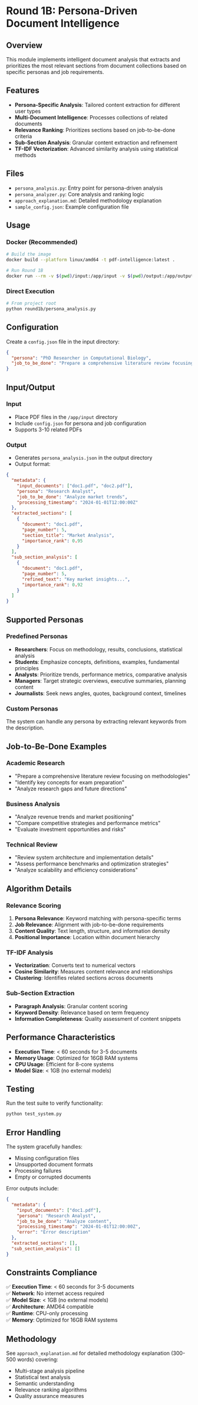 # Round 1B: Persona-Driven Document Intelligence

## Overview

This module implements intelligent document analysis that extracts and prioritizes the most relevant sections from document collections based on specific personas and job requirements.

## Features

- **Persona-Specific Analysis**: Tailored content extraction for different user types
- **Multi-Document Intelligence**: Processes collections of related documents
- **Relevance Ranking**: Prioritizes sections based on job-to-be-done criteria
- **Sub-Section Analysis**: Granular content extraction and refinement
- **TF-IDF Vectorization**: Advanced similarity analysis using statistical methods

## Files

- `persona_analysis.py`: Entry point for persona-driven analysis
- `persona_analyzer.py`: Core analysis and ranking logic
- `approach_explanation.md`: Detailed methodology explanation
- `sample_config.json`: Example configuration file

## Usage

### Docker (Recommended)
```bash
# Build the image
docker build --platform linux/amd64 -t pdf-intelligence:latest .

# Run Round 1B
docker run --rm -v $(pwd)/input:/app/input -v $(pwd)/output:/app/output --network none pdf-intelligence:latest python round1b/persona_analysis.py
```

### Direct Execution
```bash
# From project root
python round1b/persona_analysis.py
```

## Configuration

Create a `config.json` file in the input directory:

```json
{
  "persona": "PhD Researcher in Computational Biology",
  "job_to_be_done": "Prepare a comprehensive literature review focusing on methodologies, datasets, and performance benchmarks"
}
```

## Input/Output

### Input
- Place PDF files in the `/app/input` directory
- Include `config.json` for persona and job configuration
- Supports 3-10 related PDFs

### Output
- Generates `persona_analysis.json` in the output directory
- Output format:
```json
{
  "metadata": {
    "input_documents": ["doc1.pdf", "doc2.pdf"],
    "persona": "Research Analyst",
    "job_to_be_done": "Analyze market trends",
    "processing_timestamp": "2024-01-01T12:00:00Z"
  },
  "extracted_sections": [
    {
      "document": "doc1.pdf",
      "page_number": 5,
      "section_title": "Market Analysis",
      "importance_rank": 0.95
    }
  ],
  "sub_section_analysis": [
    {
      "document": "doc1.pdf",
      "page_number": 5,
      "refined_text": "Key market insights...",
      "importance_rank": 0.92
    }
  ]
}
```

## Supported Personas

### Predefined Personas
- **Researchers**: Focus on methodology, results, conclusions, statistical analysis
- **Students**: Emphasize concepts, definitions, examples, fundamental principles
- **Analysts**: Prioritize trends, performance metrics, comparative analysis
- **Managers**: Target strategic overviews, executive summaries, planning content
- **Journalists**: Seek news angles, quotes, background context, timelines

### Custom Personas
The system can handle any persona by extracting relevant keywords from the description.

## Job-to-Be-Done Examples

### Academic Research
- "Prepare a comprehensive literature review focusing on methodologies"
- "Identify key concepts for exam preparation"
- "Analyze research gaps and future directions"

### Business Analysis
- "Analyze revenue trends and market positioning"
- "Compare competitive strategies and performance metrics"
- "Evaluate investment opportunities and risks"

### Technical Review
- "Review system architecture and implementation details"
- "Assess performance benchmarks and optimization strategies"
- "Analyze scalability and efficiency considerations"

## Algorithm Details

### Relevance Scoring
1. **Persona Relevance**: Keyword matching with persona-specific terms
2. **Job Relevance**: Alignment with job-to-be-done requirements
3. **Content Quality**: Text length, structure, and information density
4. **Positional Importance**: Location within document hierarchy

### TF-IDF Analysis
- **Vectorization**: Converts text to numerical vectors
- **Cosine Similarity**: Measures content relevance and relationships
- **Clustering**: Identifies related sections across documents

### Sub-Section Extraction
- **Paragraph Analysis**: Granular content scoring
- **Keyword Density**: Relevance based on term frequency
- **Information Completeness**: Quality assessment of content snippets

## Performance Characteristics

- **Execution Time**: < 60 seconds for 3-5 documents
- **Memory Usage**: Optimized for 16GB RAM systems
- **CPU Usage**: Efficient for 8-core systems
- **Model Size**: < 1GB (no external models)

## Testing

Run the test suite to verify functionality:
```bash
python test_system.py
```

## Error Handling

The system gracefully handles:
- Missing configuration files
- Unsupported document formats
- Processing failures
- Empty or corrupted documents

Error outputs include:
```json
{
  "metadata": {
    "input_documents": ["doc1.pdf"],
    "persona": "Research Analyst",
    "job_to_be_done": "Analyze content",
    "processing_timestamp": "2024-01-01T12:00:00Z",
    "error": "Error description"
  },
  "extracted_sections": [],
  "sub_section_analysis": []
}
```

## Constraints Compliance

✅ **Execution Time**: < 60 seconds for 3-5 documents  
✅ **Network**: No internet access required  
✅ **Model Size**: < 1GB (no external models)  
✅ **Architecture**: AMD64 compatible  
✅ **Runtime**: CPU-only processing  
✅ **Memory**: Optimized for 16GB RAM systems

## Methodology

See `approach_explanation.md` for detailed methodology explanation (300-500 words) covering:
- Multi-stage analysis pipeline
- Statistical text analysis
- Semantic understanding
- Relevance ranking algorithms
- Quality assurance measures 